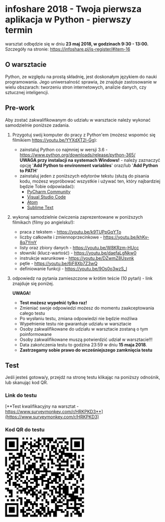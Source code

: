 # infoshare 2018 - Twoja pierwsza aplikacja w Python - pierwszy termin 

warsztat odbędzie się w dniu **23 maj 2018, w godzinach 9:30 - 13:00.**  
Szczegóły na stronie: <https://infoshare.pl/is-register/#item-16>

## O warsztacie

Python, ze względu na prostą składnię, jest doskonałym językiem do nauki programowania. Jego uniwersalność sprawia, że znajduje zastosowanie w wielu obszarach: tworzeniu stron internetowych, analizie danych, czy sztucznej inteligencji.

## Pre-work

Aby zostać zakwalifikowanym do udziału w warsztacie należy wykonać samodzielnie poniższe zadania.

1. Przygotuj swój komputer do pracy z Python'em (możesz wspomóc się filmikiem <https://youtu.be/YYXdXT2l-Gg>):
    * zainstaluj Python co najmniej w wersji 3.6 - <https://www.python.org/downloads/release/python-365/>  
    **UWAGA przy instalacji na systemach Windows!** - należy zaznaczyć opcję '**Add Python to environment variables**' oraz/lub '**Add Python to PATH**'
    * zainstaluj jeden z poniższych edytorów tekstu (służą do pisania kodu, możesz wypróbować wszystkie i używać ten, który najbardziej będzie Tobie odpowiadać):
        * [PyCharm Community](https://www.jetbrains.com/pycharm/download/)
        * [Visual Studio Code](https://code.visualstudio.com/)
        * [Atom](https://atom.io/)
        * [Sublime Text](https://www.sublimetext.com/)

2. wykonaj samodzielnie ćwiczenia zaprezentowane w poniższych filmikach (filmy po angielsku!):
    * praca z tekstem - <https://youtu.be/k9TUPpGqYTo>
    * liczby całkowite i zmiennoprzecinkowe - <https://youtu.be/khKv-8q7YmY>
    * listy oraz zbiory danych - <https://youtu.be/W8KRzm-HUcc>
    * słowniki (klucz-wartość) - <https://youtu.be/daefaLgNkw0>
    * instrukcje warunkowe - <https://youtu.be/DZwmZ8Usvnk>
    * pętle - <https://youtu.be/6iF8Xb7Z3wQ>
    * definiowanie funkcji - <https://youtu.be/9Os0o3wzS_I>

3. odpowiedz na pytania zamieszczone w krótim teście (10 pytań) - link znajduje się poniżej.

    **UWAGA!**  
    * **Test możesz wypełnić tylko raz!**
    * Zmieniać swoje odpowiedzi możesz do momentu zaakceptowania całego testu
    * Po wysłaniu testu, zmiana odpowiedzi nie będzie możliwa
    * Wypełnienie testu nie gwarantuje udziału w warsztacie
    * Osoby zakwalifikowane do udziału w warsztacie zostaną o tym poinformowane
    * Osoby zakwalifikowane muszą potwierdzić udział w warsztacie!!!
    * Data zakończenia testu to godzina 23:59 w dniu **15 maja 2018**.
    * **Zastrzegamy sobie prawo do wcześniejszego zamknięcia testu**

## Test

Jeśli jesteś gotowa/y, przejdź na stronę testu klikając na poniższy odnośnik, lub skanując kod QR.

### Link do testu

[**Test kwalifikacyjny na warsztat - https://www.surveymonkey.com/r/HRKPKD3**](https://www.surveymonkey.com/r/HRKPKD3)

### Kod QR do testu

![Kod QR](qr_test.png)
